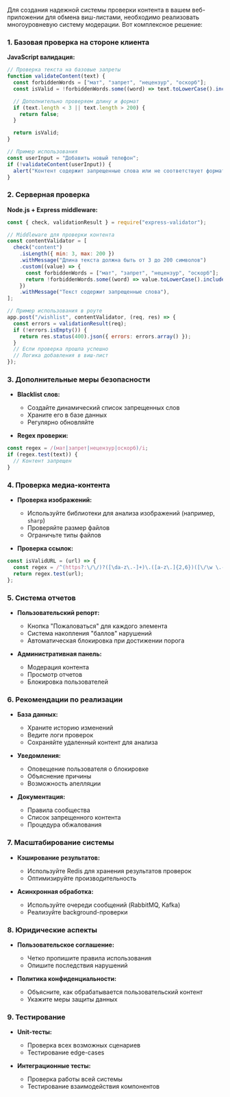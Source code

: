 Для создания надежной системы проверки контента в вашем веб-приложении для обмена виш-листами, необходимо реализовать многоуровневую систему модерации. Вот комплексное решение:

### 1. Базовая проверка на стороне клиента

**JavaScript валидация:**

```javascript
// Проверка текста на базовые запреты
function validateContent(text) {
  const forbiddenWords = ["мат", "запрет", "нецензур", "оскорб"];
  const isValid = !forbiddenWords.some((word) => text.toLowerCase().includes(word));

  // Дополнительно проверяем длину и формат
  if (text.length < 3 || text.length > 200) {
    return false;
  }

  return isValid;
}

// Пример использования
const userInput = "Добавить новый телефон";
if (!validateContent(userInput)) {
  alert("Контент содержит запрещенные слова или не соответствует формату");
}
```

### 2. Серверная проверка

**Node.js + Express middleware:**

```javascript
const { check, validationResult } = require("express-validator");

// Middleware для проверки контента
const contentValidator = [
  check("content")
    .isLength({ min: 3, max: 200 })
    .withMessage("Длина текста должна быть от 3 до 200 символов")
    .custom((value) => {
      const forbiddenWords = ["мат", "запрет", "нецензур", "оскорб"];
      return !forbiddenWords.some((word) => value.toLowerCase().includes(word));
    })
    .withMessage("Текст содержит запрещенные слова"),
];

// Пример использования в роуте
app.post("/wishlist", contentValidator, (req, res) => {
  const errors = validationResult(req);
  if (!errors.isEmpty()) {
    return res.status(400).json({ errors: errors.array() });
  }
  // Если проверка прошла успешно
  // Логика добавления в виш-лист
});
```

### 3. Дополнительные меры безопасности

- **Blacklist слов:**

  - Создайте динамический список запрещенных слов
  - Храните его в базе данных
  - Регулярно обновляйте

- **Regex проверки:**

```javascript
const regex = /(мат|запрет|нецензур|оскорб)/i;
if (regex.test(text)) {
  // Контент запрещен
}
```

### 4. Проверка медиа-контента

- **Проверка изображений:**

  - Используйте библиотеки для анализа изображений (например, `sharp`)
  - Проверяйте размер файлов
  - Ограничьте типы файлов

- **Проверка ссылок:**

```javascript
const isValidURL = (url) => {
  const regex = /^(https?:\/\/)?([\da-z\.-]+)\.([a-z\.]{2,6})([\/\w \.-]*)*\/?$/;
  return regex.test(url);
};
```

### 5. Система отчетов

- **Пользовательский репорт:**

  - Кнопка "Пожаловаться" для каждого элемента
  - Система накопления "баллов" нарушений
  - Автоматическая блокировка при достижении порога

- **Административная панель:**
  - Модерация контента
  - Просмотр отчетов
  - Блокировка пользователей

### 6. Рекомендации по реализации

- **База данных:**

  - Храните историю изменений
  - Ведите логи проверок
  - Сохраняйте удаленный контент для анализа

- **Уведомления:**

  - Оповещение пользователя о блокировке
  - Объяснение причины
  - Возможность апелляции

- **Документация:**
  - Правила сообщества
  - Список запрещенного контента
  - Процедура обжалования

### 7. Масштабирование системы

- **Кэширование результатов:**

  - Используйте Redis для хранения результатов проверок
  - Оптимизируйте производительность

- **Асинхронная обработка:**
  - Используйте очереди сообщений (RabbitMQ, Kafka)
  - Реализуйте background-проверки

### 8. Юридические аспекты

- **Пользовательское соглашение:**

  - Четко пропишите правила использования
  - Опишите последствия нарушений

- **Политика конфиденциальности:**
  - Объясните, как обрабатывается пользовательский контент
  - Укажите меры защиты данных

### 9. Тестирование

- **Unit-тесты:**

  - Проверка всех возможных сценариев
  - Тестирование edge-cases

- **Интеграционные тесты:**
  - Проверка работы всей системы
  - Тестирование взаимодействия компонентов
